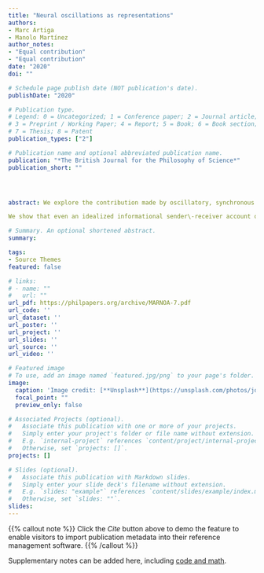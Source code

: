 ```yaml
---
title: "Neural oscillations as representations"
authors:
- Marc Artiga
- Manolo Martínez
author_notes:
- "Equal contribution"
- "Equal contribution"
date: "2020"
doi: ""

# Schedule page publish date (NOT publication's date).
publishDate: "2020"

# Publication type.
# Legend: 0 = Uncategorized; 1 = Conference paper; 2 = Journal article;
# 3 = Preprint / Working Paper; 4 = Report; 5 = Book; 6 = Book section;
# 7 = Thesis; 8 = Patent
publication_types: ["2"]

# Publication name and optional abbreviated publication name.
publication: "*The British Journal for the Philosophy of Science*"
publication_short: ""




abstract: We explore the contribution made by oscillatory, synchronous neural activity to representation in the brain. We closely examine six prominent examples of brain function in which neural oscillations play a central role, and identify two levels of involvement that these oscillations take in the emergence of representations\: enabling \(when oscillations help to establish a communication channel between sender and receiver, or are causally involved in triggering a representation) and properly representational \(when oscillations are a constitutive part of the representation\).

We show that even an idealized informational sender\-receiver account of representation makes the representational status of oscillations a non\-trivial matter, which depends on rather minute empirical details.

# Summary. An optional shortened abstract.
summary:  

tags:
- Source Themes
featured: false

# links:
# - name: ""
#   url: ""
url_pdf: https://philpapers.org/archive/MARNOA-7.pdf
url_code: ''
url_dataset: ''
url_poster: ''
url_project: ''
url_slides: ''
url_source: ''
url_video: ''

# Featured image
# To use, add an image named `featured.jpg/png` to your page's folder. 
image:
  caption: 'Image credit: [**Unsplash**](https://unsplash.com/photos/jdD8gXaTZsc)'
  focal_point: ""
  preview_only: false

# Associated Projects (optional).
#   Associate this publication with one or more of your projects.
#   Simply enter your project's folder or file name without extension.
#   E.g. `internal-project` references `content/project/internal-project/index.md`.
#   Otherwise, set `projects: []`.
projects: []

# Slides (optional).
#   Associate this publication with Markdown slides.
#   Simply enter your slide deck's filename without extension.
#   E.g. `slides: "example"` references `content/slides/example/index.md`.
#   Otherwise, set `slides: ""`.
slides:
---
```


{{% callout note %}}
Click the *Cite* button above to demo the feature to enable visitors to import publication metadata into their reference management software.
{{% /callout %}}

Supplementary notes can be added here, including [code and math](https://sourcethemes.com/academic/docs/writing-markdown-latex/).
